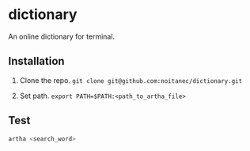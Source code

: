 # dictionary
An online dictionary for terminal.

## Installation
1. Clone the repo.
`git clone git@github.com:noitanec/dictionary.git`

2. Set path.
`export PATH=$PATH:<path_to_artha_file>`

## Test
```bash
artha <search_word>
```